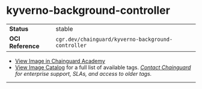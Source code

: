 <!--monopod:start-->
# kyverno-background-controller
| | |
| - | - |
| **Status** | stable |
| **OCI Reference** | `cgr.dev/chainguard/kyverno-background-controller` |


* [View Image in Chainguard Academy](https://edu.chainguard.dev/chainguard/chainguard-images/reference/kyverno-background-controller/overview/)
* [View Image Catalog](https://console.enforce.dev/images/catalog) for a full list of available tags.
*[Contact Chainguard](https://www.chainguard.dev/chainguard-images) for enterprise support, SLAs, and access to older tags.*

---
<!--monopod:end-->
